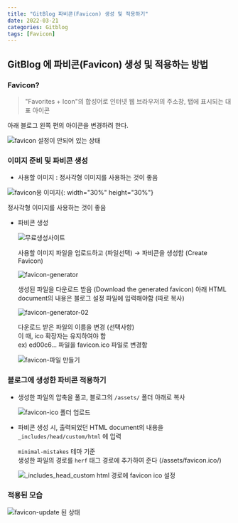 ```yaml
---
title: "GitBlog 파비콘(Favicon) 생성 및 적용하기"
date: 2022-03-21
categories: Gitblog
tags: [Favicon]
---
```


GitBlog 에 파비콘(Favicon) 생성 및 적용하는 방법
------

### Favicon? 
> "Favorites + Icon"의 합성어로 인터넷 웹 브라우저의 주소창, 탭에 표시되는 대표 아이콘

아래 블로그 왼쪽 편의 아이콘을 변경하려 한다.  
 
![favicon 설정이 안되어 있는 상태](https://user-images.githubusercontent.com/76153041/159212163-a60549fa-e776-454a-bb03-a1c9d7de688b.png)

### 이미지 준비 및 파비콘 생성

- 사용할 이미지 : 정사각형 이미지를 사용하는 것이 좋음  

![favicon용 이미지](https://user-images.githubusercontent.com/76153041/159210308-0e238928-1658-4216-bfcd-aa0df9f463cb.png){: width="30%" height="30%"}  

   정사각형 이미지를 사용하는 것이 좋음  
   
- 파비콘 생성  
  
  ![무료생성사이트](https://www.favicon-generator.org/)
  
  
  사용할 이미지 파일을 업로드하고 (파일선택) → 파비콘을 생성함 (Create Favicon)  

  ![favicon-generator](https://user-images.githubusercontent.com/76153041/159210975-16270ef4-88b8-47d6-8a3b-41426ad20374.png)  
    
  생성된 파일을 다운로드 받음 (Download the generated favicon)
  아래 HTML document의 내용은 블로그 설정 파일에 입력해야함 (따로 복사)  
  

  ![favicon-generator-02](https://user-images.githubusercontent.com/76153041/159210983-4ea54f53-5f99-437a-a0fd-de3664433f08.png)  
  
  다운로드 받은 파일의 이름을 변경 (선택사항)  
  이 때, ico 확장자는 유지하여야 함  
  ex) ed00c6... 파일을 favicon.ico 파일로 변경함  
      
  ![favicon-파일 만들기](https://user-images.githubusercontent.com/76153041/159211993-91ae9936-55da-40ce-8a29-f9c973a00f67.png)  

### 블로그에 생성한 파비콘 적용하기  

- 생성한 파일의 압축을 풀고, 블로그의 `/assets/` 폴더 아래로 복사  

  ![favicon-ico 폴더 업로드](https://user-images.githubusercontent.com/76153041/159212363-25f845a9-0804-4a28-b939-040b5aab36df.png)  

- 파비콘 생성 시, 출력되었던 HTML document의 내용을 `_includes/head/custom/html` 에 입력  
  
  `minimal-mistakes` 테마 기준  
  생성한 파일의 경로를 `herf` 태그 경로에 추가하여 준다 (/assets/favicon.ico/)  
  
  ![_includes_head_custom html 경로에 favicon ico 설정](https://user-images.githubusercontent.com/76153041/159212365-3d2f69cd-28dc-4d6e-84c3-7e0910994404.png)  


### 적용된 모습  
![favicon-update 된 상태](https://user-images.githubusercontent.com/76153041/159212719-0bfccb72-1cca-4d16-ae90-491a39c4d55e.png)  

